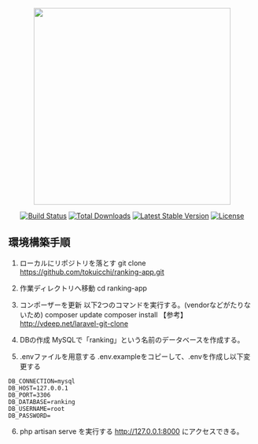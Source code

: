 <p align="center"><img src="https://res.cloudinary.com/dtfbvvkyp/image/upload/v1566331377/laravel-logolockup-cmyk-red.svg" width="400"></p>

<p align="center">
<a href="https://travis-ci.org/laravel/framework"><img src="https://travis-ci.org/laravel/framework.svg" alt="Build Status"></a>
<a href="https://packagist.org/packages/laravel/framework"><img src="https://poser.pugx.org/laravel/framework/d/total.svg" alt="Total Downloads"></a>
<a href="https://packagist.org/packages/laravel/framework"><img src="https://poser.pugx.org/laravel/framework/v/stable.svg" alt="Latest Stable Version"></a>
<a href="https://packagist.org/packages/laravel/framework"><img src="https://poser.pugx.org/laravel/framework/license.svg" alt="License"></a>
</p>

## 環境構築手順

1. ローカルにリポジトリを落とす
git clone https://github.com/tokuicchi/ranking-app.git

2. 作業ディレクトリへ移動
cd ranking-app

3. コンポーザーを更新
以下2つのコマンドを実行する。(vendorなどがたりないため)
composer update
composer install
【参考】
http://vdeep.net/laravel-git-clone

4. DBの作成
MySQLで「ranking」という名前のデータベースを作成する。

5. .envファイルを用意する
.env.exampleをコピーして、.envを作成し以下変更する

```
DB_CONNECTION=mysql
DB_HOST=127.0.0.1
DB_PORT=3306
DB_DATABASE=ranking
DB_USERNAME=root
DB_PASSWORD=
```

6. php artisan serve を実行する
http://127.0.0.1:8000 にアクセスできる。
